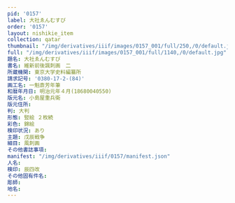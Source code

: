 ```yaml
---
pid: '0157'
label: 大社ゑんむすび
order: '0157'
layout: nishikie_item
collection: qatar
thumbnail: "/img/derivatives/iiif/images/0157_001/full/250,/0/default.jpg"
full: "/img/derivatives/iiif/images/0157_001/full/1140,/0/default.jpg"
題名: 大社ゑんむすび
書名: 維新前後諷刺画　二
所蔵機関: 東京大学史料編纂所
請求記号: '0380-17-2-(84)'
画工名: 一魁斎芳年筆
和暦年月日: 明治元年４月(18680040550)
版元名: 小島屋重兵衛
版元住所: 
判: 大判
形態: 竪絵 ２枚続
彩色: 錦絵
検印状況: あり
主題: 戊辰戦争
細目: 風刺画
その他書誌事項: 
manifest: "/img/derivatives/iiif/0157/manifest.json"
人名: 
検印: 辰四改
その他固有件名: 
彫師: 
地名: 
---
```

